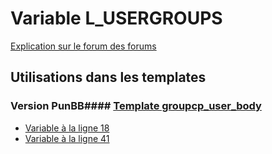 # Variable L_USERGROUPS
[Explication sur le forum des forums](http://forum.forumactif.com/t294113-listing-des-variables#L_USERGROUPS)
## Utilisations dans les templates
### Version PunBB#### [Template groupcp_user_body](punbb/groupcp_user_body.md)
* [Variable à la ligne 18](../punbb/groupcp_user_body.tpl#L18)
* [Variable à la ligne 41](../punbb/groupcp_user_body.tpl#L41)